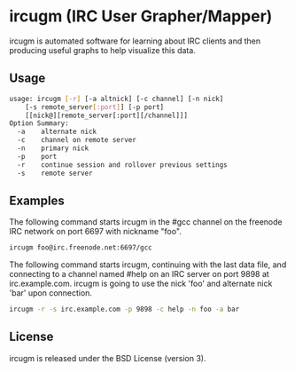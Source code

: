ircugm (IRC User Grapher/Mapper)
====

ircugm is automated software for learning about IRC clients and then producing useful graphs to help visualize this data. 

## Usage

```bash
usage: ircugm [-r] [-a altnick] [-c channel] [-n nick] 
	[-s remote_server[:port]] [-p port] 
	[[nick@][remote_server[:port][/channel]]]
Option Summary:
  -a	alternate nick
  -c	channel on remote server
  -n	primary nick
  -p	port
  -r	continue session and rollover previous settings
  -s	remote server
```

## Examples

The following command starts ircugm in the #gcc channel on the freenode IRC network on port 6697 with nickname "foo".

```bash
ircugm foo@irc.freenode.net:6697/gcc
```

The following command starts ircugm, continuing with the last data file, and connecting to a channel named #help on an IRC server on port 9898 at irc.example.com. ircugm is going to use the nick 'foo' and alternate nick 'bar' upon connection.

```bash
ircugm -r -s irc.example.com -p 9898 -c help -n foo -a bar
```

## License

ircugm is released under the BSD License (version 3).
